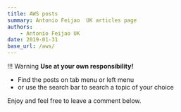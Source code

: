 ```yaml
---
title: AWS posts
summary: Antonio Feijao  UK articles page
authors:
    - Antonio Feijao UK
date: 2019-01-31
base_url: /aws/
---
```


!!! Warning
    **Use at your own responsibility!**

- Find the posts on tab menu or left menu
- or use the search bar to search a topic of your choice

Enjoy and feel free to leave a comment below.
